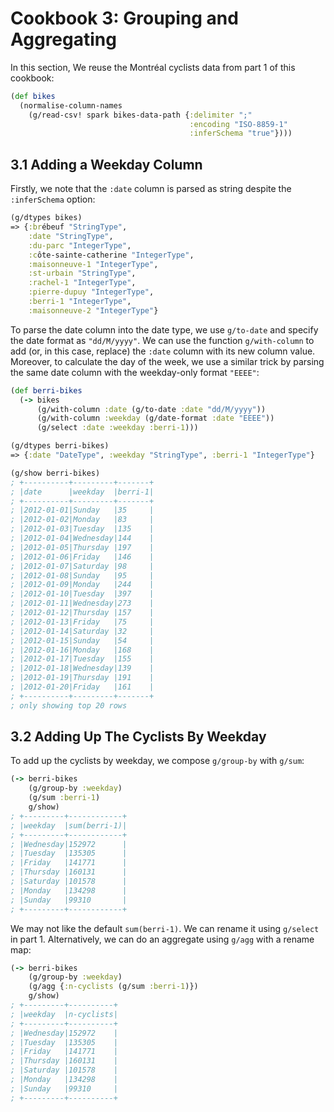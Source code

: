 # Cookbook 3: Grouping and Aggregating

In this section, We reuse the Montréal cyclists data from part 1 of this cookbook:

```clojure
(def bikes
  (normalise-column-names
    (g/read-csv! spark bikes-data-path {:delimiter ";"
                                        :encoding "ISO-8859-1"
                                        :inferSchema "true"})))
```

## 3.1 Adding a Weekday Column

Firstly, we note that the `:date` column is parsed as string despite the `:inferSchema` option:

```clojure
(g/dtypes bikes)
=> {:brébeuf "StringType",
    :date "StringType",
    :du-parc "IntegerType",
    :côte-sainte-catherine "IntegerType",
    :maisonneuve-1 "IntegerType",
    :st-urbain "StringType",
    :rachel-1 "IntegerType",
    :pierre-dupuy "IntegerType",
    :berri-1 "IntegerType",
    :maisonneuve-2 "IntegerType"}
```

To parse the date column into the date type, we use `g/to-date` and specify the date format as `"dd/M/yyyy"`. We can use the function `g/with-column` to add (or, in this case, replace) the `:date` column with its new column value. Moreover, to calculate the day of the week, we use a similar trick by parsing the same date column with the weekday-only format `"EEEE"`:

```clojure
(def berri-bikes
  (-> bikes
      (g/with-column :date (g/to-date :date "dd/M/yyyy"))
      (g/with-column :weekday (g/date-format :date "EEEE"))
      (g/select :date :weekday :berri-1)))

(g/dtypes berri-bikes)
=> {:date "DateType", :weekday "StringType", :berri-1 "IntegerType"}

(g/show berri-bikes)
; +----------+---------+-------+
; |date      |weekday  |berri-1|
; +----------+---------+-------+
; |2012-01-01|Sunday   |35     |
; |2012-01-02|Monday   |83     |
; |2012-01-03|Tuesday  |135    |
; |2012-01-04|Wednesday|144    |
; |2012-01-05|Thursday |197    |
; |2012-01-06|Friday   |146    |
; |2012-01-07|Saturday |98     |
; |2012-01-08|Sunday   |95     |
; |2012-01-09|Monday   |244    |
; |2012-01-10|Tuesday  |397    |
; |2012-01-11|Wednesday|273    |
; |2012-01-12|Thursday |157    |
; |2012-01-13|Friday   |75     |
; |2012-01-14|Saturday |32     |
; |2012-01-15|Sunday   |54     |
; |2012-01-16|Monday   |168    |
; |2012-01-17|Tuesday  |155    |
; |2012-01-18|Wednesday|139    |
; |2012-01-19|Thursday |191    |
; |2012-01-20|Friday   |161    |
; +----------+---------+-------+
; only showing top 20 rows
```

## 3.2 Adding Up The Cyclists By Weekday

To add up the cyclists by weekday, we compose `g/group-by` with `g/sum`:

```clojure
(-> berri-bikes
    (g/group-by :weekday)
    (g/sum :berri-1)
    g/show)
; +---------+------------+
; |weekday  |sum(berri-1)|
; +---------+------------+
; |Wednesday|152972      |
; |Tuesday  |135305      |
; |Friday   |141771      |
; |Thursday |160131      |
; |Saturday |101578      |
; |Monday   |134298      |
; |Sunday   |99310       |
; +---------+------------+
```

We may not like the default `sum(berri-1)`. We can rename it using `g/select` in part 1. Alternatively, we can do an aggregate using `g/agg` with a rename map:

```clojure
(-> berri-bikes
    (g/group-by :weekday)
    (g/agg {:n-cyclists (g/sum :berri-1)})
    g/show)
; +---------+----------+
; |weekday  |n-cyclists|
; +---------+----------+
; |Wednesday|152972    |
; |Tuesday  |135305    |
; |Friday   |141771    |
; |Thursday |160131    |
; |Saturday |101578    |
; |Monday   |134298    |
; |Sunday   |99310     |
; +---------+----------+
```
